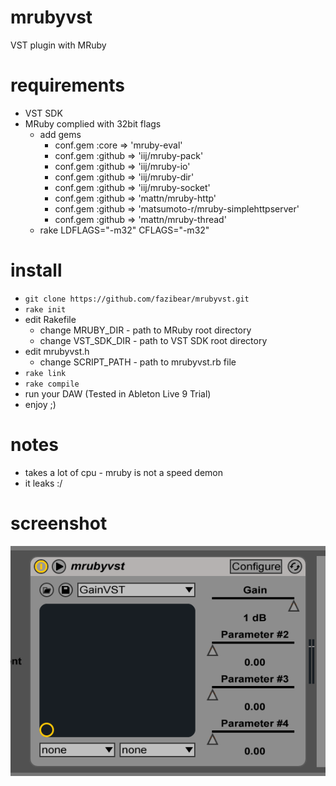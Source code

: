 # mrubyvst
VST plugin with MRuby

# requirements
- VST SDK
- MRuby complied with 32bit flags
  - add gems
    - conf.gem :core => 'mruby-eval'
    - conf.gem :github => 'iij/mruby-pack'
    - conf.gem :github => 'iij/mruby-io'
    - conf.gem :github => 'iij/mruby-dir'
    - conf.gem :github => 'iij/mruby-socket'
    - conf.gem :github => 'mattn/mruby-http'
    - conf.gem :github => 'matsumoto-r/mruby-simplehttpserver'
    - conf.gem :github => 'mattn/mruby-thread'
  - rake LDFLAGS="-m32" CFLAGS="-m32"

# install
- `git clone https://github.com/fazibear/mrubyvst.git`
- `rake init`
- edit Rakefile
  - change MRUBY_DIR - path to MRuby root directory
  - change VST_SDK_DIR - path to VST SDK root directory
- edit mrubyvst.h
  - change SCRIPT_PATH - path to mrubyvst.rb file
- `rake link`
- `rake compile`
- run your DAW (Tested in Ableton Live 9 Trial)
- enjoy ;)

# notes
- takes a lot of cpu - mruby is not a speed demon
- it leaks :/

# screenshot
![](/screenshot.png?raw=true "screenshot")
